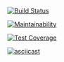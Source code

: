 [![Build Status](https://travis-ci.com/solar05/project-lvl1-s482.svg?branch=master)](https://travis-ci.com/solar05/project-lvl1-s482)

[![Maintainability](https://api.codeclimate.com/v1/badges/8848cd6552386d8b312e/maintainability)](https://codeclimate.com/github/solar05/project-lvl1-s482/maintainability)

[![Test Coverage](https://api.codeclimate.com/v1/badges/8848cd6552386d8b312e/test_coverage)](https://codeclimate.com/github/solar05/project-lvl1-s482/test_coverage)

[![asciicast](https://asciinema.org/a/nzJuT53LzOZvEIybwxwyEeIGf.svg)](https://asciinema.org/a/nzJuT53LzOZvEIybwxwyEeIGf)